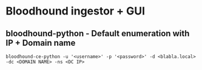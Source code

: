 # Bloodhound ingestor + GUI

## bloodhound-python - Default enumeration with IP + Domain name
```
bloodhound-ce-python -u '<username>' -p '<password>' -d <blabla.local> -dc <DOMAIN NAME> -ns <DC IP>
```
